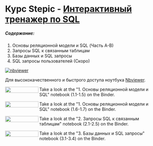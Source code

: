 # Курс Stepic - [Интерактивный тренажер по SQL](https://stepik.org/course/63054/info)
##### Содержание:
1. Основы реляционной модели и SQL (Часть А-B)
2. Запросы SQL к связанным таблицам
4. Базы данных и SQL запросы
5. SQL запросы пользователей (Скоро)

[![nbviewer](https://raw.githubusercontent.com/jupyter/design/master/logos/Badges/nbviewer_badge.svg)](https://nbviewer.org/github/ariakhmatov/SQL/tree/main/Интерактивный%20тренажер%20по%20SQL/)


Для высококачественного и быстрого доступа ноутбука [Nbviewer](https://nbviewer.jupyter.org/).

<a href="https://nbviewer.org/github/ariakhmatov/SQL/blob/main/Интерактивный%20тренажер%20по%20SQL/1.%20Основы%20реляционной%20модели%20и%20SQL-A.ipynb" 
   target="_blank">
   <img align="left" 
      src="https://raw.githubusercontent.com/jupyter/design/master/logos/Badges/nbviewer_badge.png" 
      width="109" height="20">
</a>

Take a look at the "1. Основы реляционной модели и SQL" notebook (1.1-1.5) on the Binder.

<a href="https://nbviewer.org/github/ariakhmatov/SQL/blob/main/Интерактивный%20тренажер%20по%20SQL/1.%20Основы%20реляционной%20модели%20и%20SQL-B.ipynb" 
   target="_blank">
   <img align="left" 
      src="https://raw.githubusercontent.com/jupyter/design/master/logos/Badges/nbviewer_badge.png" 
      width="109" height="20">
</a>

Take a look at the "1. Основы реляционной модели и SQL" notebook (1.6-1.7) on the Binder.

<a href="https://nbviewer.org/github/ariakhmatov/SQL/blob/main/Интерактивный%20тренажер%20по%20SQL/2.%20Запросы%20SQL%20к%20связанным%20таблицам.ipynb" 
   target="_blank">
   <img align="left" 
      src="https://raw.githubusercontent.com/jupyter/design/master/logos/Badges/nbviewer_badge.png" 
      width="109" height="20">
</a>

Take a look at the "2. Запросы SQL к связанным таблицам" notebook (2.1-2.5) on the Binder.

<a href="https://nbviewer.org/github/ariakhmatov/SQL/blob/main/Интерактивный%20тренажер%20по%20SQL/3.%20Базы%20данных%20и%20SQL%20запросы-A.ipynb" 
   target="_blank">
   <img align="left" 
      src="https://raw.githubusercontent.com/jupyter/design/master/logos/Badges/nbviewer_badge.png" 
      width="109" height="20">
</a>

Take a look at the "3. Базы данных и SQL запросы" notebook (3.1-3.4) on the Binder.
